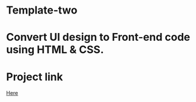 # Template-two
# Convert UI design to Front-end code using HTML & CSS.
# Project link
[Here](https://maromohamedsalah.github.io/Template-two-/)
